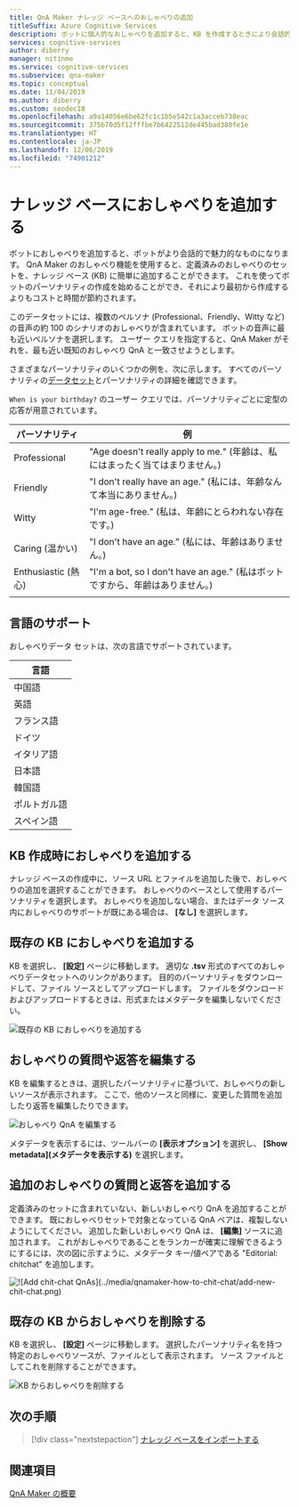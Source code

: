 ```yaml
---
title: QnA Maker ナレッジ ベースへのおしゃべりの追加
titleSuffix: Azure Cognitive Services
description: ボットに個人的なおしゃべりを追加すると、KB を作成するときにより会話的で魅力的なものになります。 QnA Maker を使用すると、定義済みの最上位のおしゃべりのセットを、KB に簡単に追加することができます。
services: cognitive-services
author: diberry
manager: nitinme
ms.service: cognitive-services
ms.subservice: qna-maker
ms.topic: conceptual
ms.date: 11/04/2019
ms.author: diberry
ms.custom: seodec18
ms.openlocfilehash: a9a14056e6be62fc1c1b5e542c1a3acceb738eac
ms.sourcegitcommit: 375b70d5f12fffbe7b6422512de445bad380fe1e
ms.translationtype: HT
ms.contentlocale: ja-JP
ms.lasthandoff: 12/06/2019
ms.locfileid: "74901212"
---
```

# <a name="add-chit-chat-to-a-knowledge-base"></a>ナレッジ ベースにおしゃべりを追加する

ボットにおしゃべりを追加すると、ボットがより会話的で魅力的なものになります。 QnA Maker のおしゃべり機能を使用すると、定義済みのおしゃべりのセットを、ナレッジ ベース (KB) に簡単に追加することができます。 これを使ってボットのパーソナリティの作成を始めることができ、それにより最初から作成するよりもコストと時間が節約されます。  

このデータセットには、複数のペルソナ (Professional、Friendly、Witty など) の音声の約 100 のシナリオのおしゃべりが含まれています。 ボットの音声に最も近いペルソナを選択します。 ユーザー クエリを指定すると、QnA Maker がそれを、最も近い既知のおしゃべり QnA と一致させようとします。  

さまざまなパーソナリティのいくつかの例を、次に示します。 すべてのパーソナリティの[データセット](https://github.com/Microsoft/BotBuilder-PersonalityChat/tree/master/CSharp/Datasets)とパーソナリティの詳細を確認できます。

`When is your birthday?` のユーザー クエリでは、パーソナリティごとに定型の応答が用意されています。

<!-- added quotes so acrolinx doesn't score these sentences -->
|パーソナリティ|例|
|--|--|
|Professional|"Age doesn't really apply to me." (年齢は、私にはまったく当てはまりません。)|
|Friendly|"I don't really have an age." (私には、年齢なんて本当にありません。)|
|Witty|"I'm age-free." (私は、年齢にとらわれない存在です。)|
|Caring (温かい)|"I don't have an age." (私には、年齢はありません。)|
|Enthusiastic (熱心)|"I'm a bot, so I don't have an age." (私はボットですから、年齢はありません。)|
||


## <a name="language-support"></a>言語のサポート

おしゃべりデータ セットは、次の言語でサポートされています。

|言語|
|--|
|中国語|
|英語|
|フランス語|
|ドイツ|
|イタリア語|
|日本語|
|韓国語|
|ポルトガル語|
|スペイン語|


## <a name="add-chit-chat-during-kb-creation"></a>KB 作成時におしゃべりを追加する
ナレッジ ベースの作成中に、ソース URL とファイルを追加した後で、おしゃべりの追加を選択することができます。 おしゃべりのベースとして使用するパーソナリティを選択します。 おしゃべりを追加しない場合、またはデータ ソース内におしゃべりのサポートが既にある場合は、 **[なし]** を選択します。 

## <a name="add-chit-chat-to-an-existing-kb"></a>既存の KB におしゃべりを追加する
KB を選択し、 **[設定]** ページに移動します。 適切な **.tsv** 形式のすべてのおしゃべりデータセットへのリンクがあります。 目的のパーソナリティをダウンロードして、ファイル ソースとしてアップロードします。 ファイルをダウンロードおよびアップロードするときは、形式またはメタデータを編集しないでください。 
  
![既存の KB におしゃべりを追加する](../media/qnamaker-how-to-chit-chat/add-chit-chat-dataset.png)

## <a name="edit-your-chit-chat-questions-and-answers"></a>おしゃべりの質問や返答を編集する
KB を編集するときは、選択したパーソナリティに基づいて、おしゃべりの新しいソースが表示されます。 ここで、他のソースと同様に、変更した質問を追加したり返答を編集したりできます。 

![おしゃべり QnA を編集する](../media/qnamaker-how-to-chit-chat/edit-chit-chat.png)

メタデータを表示するには、ツールバーの **[表示オプション]** を選択し、 **[Show metadata]\(メタデータを表示する\)** を選択します。

## <a name="add-additional-chit-chat-questions-and-answers"></a>追加のおしゃべりの質問と返答を追加する
定義済みのセットに含まれていない、新しいおしゃべり QnA を追加することができます。 既におしゃべりセットで対象となっている QnA ペアは、複製しないようにしてください。 追加した新しいおしゃべり QnA は、 **[編集]** ソースに追加されます。 これがおしゃべりであることをランカーが確実に理解できるようにするには、次の図に示すように、メタデータ キー/値ペアである "Editorial: chitchat" を追加します。
   
![![Add chit-chat QnAs]\(../media/qnamaker-how-to-chit-chat/add-new-chit-chat.png)](../media/qnamaker-how-to-chit-chat/add-new-chit-chat.png#lightbox)

## <a name="delete-chit-chat-from-an-existing-kb"></a>既存の KB からおしゃべりを削除する
KB を選択し、 **[設定]** ページに移動します。 選択したパーソナリティ名を持つ特定のおしゃべりソースが、ファイルとして表示されます。 ソース ファイルとしてこれを削除することができます。

![KB からおしゃべりを削除する](../media/qnamaker-how-to-chit-chat/delete-chit-chat.png)

## <a name="next-steps"></a>次の手順

> [!div class="nextstepaction"]
> [ナレッジ ベースをインポートする](../Tutorials/migrate-knowledge-base.md)

## <a name="see-also"></a>関連項目 

[QnA Maker の概要](../Overview/overview.md)

